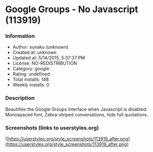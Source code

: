 # Google Groups - No Javascript (113919)

### Information
- Author: sunaku (unknown)
- Created at: unknown
- Updated at: 5/14/2015, 5:37:37 PM
- License: NO-REDISTRIBUTION
- Category: google
- Rating: undefined
- Total installs: 148
- Weekly installs: 0


### Description
Beautifies the Google Groups interface when Javascript is disabled:
Monospaced font, Zebra-striped conversations, hide full quotations.


### Screenshots (links to userstyles.org)
![https://userstyles.org/style_screenshots/113919_after.png](https://userstyles.org/style_screenshots/113919_after.png)


